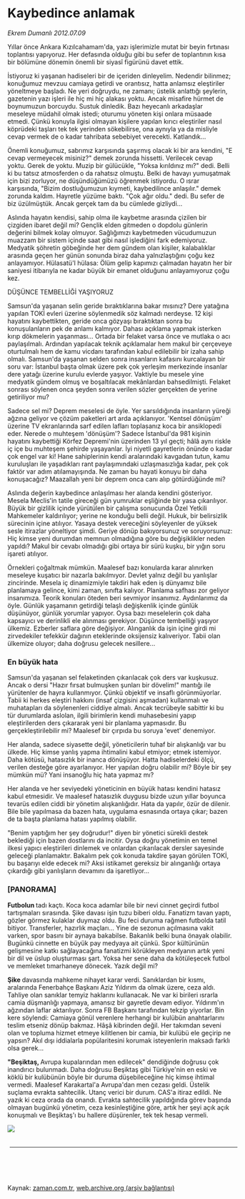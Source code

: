 # Kaybedince anlamak

*Ekrem Dumanlı 2012.07.09*

<td class="columnist-detail">
<p>Yıllar önce Ankara Kızılcahamam'da, yazı işlerimizle mutat bir beyin fırtınası toplantısı yapıyoruz. Her defasında olduğu gibi bu sefer de toplantının kısa bir bölümüne dönemin önemli bir siyasî figürünü davet ettik.</p>
<p>
<div id="haberMetinDiv">
<p>İstiyoruz ki yaşanan hadiseleri bir de içeriden dinleyelim. Nedendir bilinmez; konuğumuz mevzuu camiaya getirdi ve orantısız, hatta anlamsız eleştiriler yöneltmeye başladı. Ne yeri doğruydu, ne zamanı; üstelik anlattığı şeylerin, gazetenin yazı işleri ile hiç mi hiç alakası yoktu. Ancak misafire hürmet de boynumuzun borcuydu. Sustuk dinledik. Bazı heyecanlı arkadaşlar meseleye müdahil olmak istedi; oturumu yöneten kişi onlara müsaade etmedi. Çünkü konuyla ilgisi olmayan kişilere yapılan kırıcı eleştiriler nasıl köprüdeki taşları tek tek yerinden sökebilirse, ona aynıyla ya da misliyle cevap vermek de o kadar tahribata sebebiyet verecekti. Katlandık...
<p>Önemli konuğumuz, sabrımız karşısında şaşırmış olacak ki bir ara kendini, "E cevap vermeyecek misiniz?" demek zorunda hissetti. Verilecek cevap yoktu. Gerek de yoktu. Muzip bir gülücükle, "Yoksa kırıldınız mı?" dedi. Belli ki bu tatsız atmosferden o da rahatsız olmuştu. Belki de havayı yumuşatmak için bizi zorluyor, ne düşündüğümüzü öğrenmek istiyordu. O ısrar karşısında, "Bizim dostluğumuzun kıymeti, kaybedilince anlaşılır." demek zorunda kaldım. Hayretle yüzüme baktı. "Çok ağır oldu." dedi. Bu sefer de biz üzülmüştük. Ancak gerçek tam da bu cümlede gizliydi...
<p>Aslında hayatın kendisi, sahip olma ile kaybetme arasında çizilen bir çizgiden ibaret değil mi? Gençlik elden gitmeden o dopdolu günlerin değerini bilmek kolay olmuyor. Sağlığımızı kaybetmeden vücudumuzun muazzam bir sistem içinde saat gibi nasıl işlediğini fark edemiyoruz. Medyatik şöhretin göbeğinde her dem gündem olan kişiler, kalabalıklar arasında geçen her günün sonunda biraz daha yalnızlaştığını çoğu kez anlayamıyor. Hülasatü'l hülasa: Ölüm gelip kapımızı çalmadan hayatın her bir saniyesi itibarıyla ne kadar büyük bir emanet olduğunu anlayamıyoruz çoğu kez.
<p>DÜŞÜNCE TEMBELLİĞİ YAŞIYORUZ
<p>Samsun'da yaşanan selin geride bıraktıklarına bakar mısınız? Dere yatağına yapılan TOKİ evleri üzerine söylenmedik söz kalmadı nerdeyse. 12 kişi hayatını kaybettikten, geride onca gözyaşı bıraktıktan sonra bu konuşulanların pek de anlamı kalmıyor. Dahası açıklama yapmak isterken kırıp dökmelerin yaşanması... Ortada bir felaket varsa önce ve mutlaka o acı paylaşılmalı. Ardından yapılacak teknik açıklamalar hem makul bir çerçeveye oturtulmalı hem de kamu vicdanı tarafından kabul edilebilir bir izaha sahip olmalı. Samsun'da yaşanan selden sonra insanların kafasını kurcalayan bir soru var: İstanbul başta olmak üzere pek çok yerleşim merkezinde insanlar dere yatağı üzerine kurulu evlerde yaşıyor. Vaktiyle bu mesele yine medyatik gündem olmuş ve boşaltılacak mekânlardan bahsedilmişti. Felaket sonrası söylenen onca şeyden sonra verilen sözler gerçekten de yerine getiriliyor mu?
<p>Sadece sel mi? Deprem meselesi de öyle. Yer sarsıldığında insanların yüreği ağzına geliyor ve çözüm paketleri art arda açıklanıyor. 'Kentsel dönüşüm' üzerine TV ekranlarında sarf edilen lafları toplasanız koca bir ansiklopedi eder. Nerede o muhteşem 'dönüşüm'? Sadece İstanbul'da 981 kişinin hayatını kaybettiği Körfez Depremi'nin üzerinden 13 yıl geçti; hâlâ aynı riskle iç içe bu muhteşem şehirde yaşayanlar. İyi niyetli gayretlerin önünde o kadar çok engel var ki! Hane sahiplerinin kendi aralarındaki kavgadan tutun, kamu kuruluşları ile yaşadıkları rant paylaşımındaki uzlaşmasızlığa kadar, pek çok faktör var adım atılamayışında. Ne zaman bu hayati konuyu bir daha konuşacağız? Maazallah yeni bir deprem onca canı alıp götürdüğünde mi?
<p>Aslında değerin kaybedince anlaşılması her alanda kendini gösteriyor. Mesela Meclis'in tatile gireceği gün yumruklar eşliğinde bir yasa çıkarılıyor. Büyük bir gizlilik içinde yürütülen bir çalışma sonucunda Özel Yetkili Mahkemeler kaldırılıyor; yerine ne konduğu belli değil. Hukuk, bir belirsizlik sürecinin içine atılıyor. Yasaya destek vereceğini söyleyenler de yüksek sesle itirazlar yöneltiyor şimdi. Geriye dönüp bakıyorsunuz ve soruyorsunuz: Hiç kimse yeni durumdan memnun olmadığına göre bu değişiklikler neden yapıldı? Makul bir cevabı olmadığı gibi ortaya bir sürü kuşku, bir yığın soru işareti atılıyor.
<p>Örnekleri çoğaltmak mümkün. Maalesef bazı konularda karar alınırken meseleye kuşatıcı bir nazarla bakılmıyor. Devlet yalnız değil bu yanlışlar zincirinde. Mesela iç dinamizmiyle takdiri hak eden iş dünyamız bile planlamaya gelince, kimi zaman, sınıfta kalıyor. Planlama safhası zor geliyor insanımıza. Teorik konuları öteden beri sevmiyor insanımız. Aydınlarımız da öyle. Günlük yaşamanın getirdiği telaşlı değişkenlik içinde günlük düşünüyor, günlük yorumlar yapıyor. Oysa bazı meselelerin çok daha kapsayıcı ve derinlikli ele alınması gerekiyor. Düşünce tembelliği yaşıyor ülkemiz. Ezberler saflara göre değişiyor. Alınganlık da işin içine girdi mi zirvedekiler tefekkür dağının eteklerinde oksijensiz kalıveriyor. Tabii olan ülkemize oluyor; daha doğrusu gelecek nesillere... 
<p><h3>En büyük hata</h3>
<p>Samsun'da yaşanan sel felaketinden çıkarılacak çok ders var kuşkusuz. Ancak o dersi "Hazır fırsat bulmuşken şunları bir dövelim!" mantığı ile yürütenler de hayra kullanmıyor. Çünkü objektif ve insaflı görünmüyorlar. Tabii ki herkes eleştiri hakkını (insaf çizgisini aşmadan) kullanmalı ve muhatapları da söylenenleri ciddiye almalı. Ancak tecrübeyle sabittir ki bu tür durumlarda aslolan, ilgili birimlerin kendi muhasebesini yapıp eleştirilerden ders çıkararak yeni bir planlama yapmasıdır. Bu gerçekleştirilebilir mi? Maalesef bir çırpıda bu soruya 'evet' denemiyor.
<p>Her alanda, sadece siyasette değil, yöneticilerin tuhaf bir alışkanlığı var bu ülkede. Hiç kimse yanlış yapma ihtimalini kabul etmiyor; etmek istemiyor. Daha kötüsü, hatasızlık bir inanca dönüşüyor. Hatta hadiselerdeki ölçü, verilen desteğe göre ayarlanıyor. Her yapılan doğru olabilir mi? Böyle bir şey mümkün mü? Yani insanoğlu hiç hata yapmaz mı?
<p>Her alanda ve her seviyedeki yöneticinin en büyük hatası kendini hatasız kabul etmesidir. Ve maalesef hatasızlık duygusu bizde uzun yıllar boyunca tevarüs edilen ciddi bir yönetim alışkanlığıdır. Hata da yapılır, özür de dilenir. Bile bile yapılmasa da bazen hata, uygulama esnasında ortaya çıkar; bazen de ta başta planlama hatası yapılmış olabilir.
<p>"Benim yaptığım her şey doğrudur!" diyen bir yönetici sürekli destek beklediği için bazen dostlarını da incitir. Oysa doğru yönetimin en temel ilkesi yapıcı eleştirileri dinlemek ve onlardan çıkarılacak dersler sayesinde geleceği planlamaktır. Bakalım pek çok konuda takdire şayan görülen TOKİ, bu başarıyı elde edecek mi? Aksi istikamet gereksiz bir alınganlığı ortaya çıkardığı gibi yanlışların devamını da işaretliyor...
<p><h3>[PANORAMA]</h3>
<p><b>Futbolun </b>tadı kaçtı. Koca koca adamlar bile bir nevi cinnet geçirdi futbol tartışmaları sırasında. Şike davası işin tuzu biberi oldu. Fanatizm tavan yaptı, gözler görmez kulaklar duymaz oldu. Bu feci duruma rağmen futbolda tatil bitiyor. Transferler, hazırlık maçları... Yine de sezonun açılmasına vakit varken, spor basını bir aynaya bakabilse. Bakanlık belki buna önayak olabilir. Bugünkü cinnette en büyük pay medyaya ait çünkü. Spor kültürünün gelişmesine katkı sağlayacağına fanatizmi körükleyen medyanın artık yeni bir dil ve üslup oluşturması şart. Yoksa her sene daha da kötüleşecek futbol ve memleket tımarhaneye dönecek. Yazık değil mi?
<p>
<p><b>Şike </b>davasında mahkeme nihayet karar verdi. Sanıklardan bir kısmı, aralarında Fenerbahçe Başkanı Aziz Yıldırım da olmak üzere, ceza aldı. Tahliye olan sanıklar temyiz haklarını kullanacak. Ne var ki birileri ısrarla camia düşmanlığı yapmaya, amansız bir gayretle devam ediyor. Yıldırım'ın ağzından laflar aktarılıyor. Sonra FB Başkanı tarafından tekzip yiyorlar. Bin kere söylendi: Camiaya gönül verenlere herhangi bir kulübün anahtarlarını teslim etseniz dönüp bakmaz. Hâşâ kibrinden değil. Her takımdan seveni olan ve topluma hizmet etmeye kilitlenen bir camia, bir kulübü ele geçirip ne yapsın? Akıl dışı iddialarla popülaritesini korumak isteyenlerin maksadı farklı olsa gerek...
<p>
<p><b>"Beşiktaş, </b>Avrupa kupalarından men edilecek" dendiğinde doğrusu çok inandırıcı bulunmadı. Daha doğrusu Beşiktaş gibi Türkiye'nin en eski ve köklü bir kulübünün böyle bir duruma düşebileceğine hiç kimse ihtimal vermedi. Maalesef Karakartal'a Avrupa'dan men cezası geldi. Üstelik suçlama evrakta sahtecilik. Utanç verici bir durum. CAS'a itiraz edildi. Ne yazık ki ceza orada da onandı. Evrakta sahtecilik yapıldığında görev başında olmayan bugünkü yönetim, ceza kesinleştiğine göre, artık her şeyi açık açık konuşmalı ve Beşiktaş'ı bu hallere düşürenler, tek tek hesap vermeli.
<p><img border="0" src="http://web.archive.org/web/20120815025724im_/http://medya.zaman.com.tr/2012/07/09/tiraj.gif"/></p></p></p></p></p></p></p></p></p></p></p></p></p></p></p></p></p></p></p></p></div>
</p>

<div class="latest-news-main" style="font-size:11pt;width:510px;padding:5px;">
<hr color="#333333" size="1"/>

</div>

<p><br>
		 </br></p></td>

Kaynak: [zaman.com.tr](http://zaman.com.tr/yazar.do?yazino=1315396), [web.archive.org (arşiv bağlantısı)](http://web.archive.org/web/20120815025724/http://zaman.com.tr:80/yazar.do?yazino=1315396)

